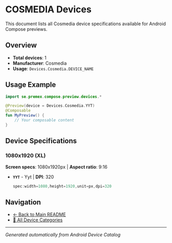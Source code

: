 # COSMEDIA Devices

This document lists all Cosmedia device specifications available for Android Compose previews.

## Overview

- **Total devices**: 1
- **Manufacturer**: Cosmedia
- **Usage**: `Devices.Cosmedia.DEVICE_NAME`

## Usage Example

```kotlin
import se.premex.compose.preview.devices.*

@Preview(device = Devices.Cosmedia.YYT)
@Composable
fun MyPreview() {
    // Your composable content
}
```

## Device Specifications

### 1080x1920 (XL)

**Screen specs**: 1080x1920px | **Aspect ratio**: 9:16

- **`YYT`** - Yyt | **DPI**: 320
  ```kotlin
  spec:width=1080,height=1920,unit=px,dpi=320
  ```

## Navigation

- [← Back to Main README](../../README.md)
- [📱 All Device Categories](../README.md)

---
*Generated automatically from Android Device Catalog*

